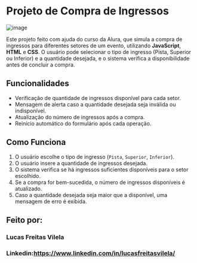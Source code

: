 # Projeto de Compra de Ingressos

![image](https://github.com/user-attachments/assets/c02554b4-2eb3-4ad1-b6a1-63b66c933d72)

Este projeto feito com ajuda do curso da Alura, que simula a compra de ingressos para diferentes setores de um evento,
utilizando **JavaScript**, **HTML** e **CSS**. O usuário pode selecionar o tipo de ingresso (Pista, Superior ou Inferior) e a quantidade desejada, e o sistema verifica a disponibilidade antes de concluir a compra.

## Funcionalidades

- Verificação de quantidade de ingressos disponível para cada setor.
- Mensagem de alerta caso a quantidade desejada seja inválida ou indisponível.
- Atualização do número de ingressos após a compra.
- Reinício automático do formulário após cada operação.

## Como Funciona

1. O usuário escolhe o tipo de ingresso (`Pista`, `Superior`, `Inferior`).
2. O usuário insere a quantidade de ingressos desejada.
3. O sistema verifica se há ingressos suficientes disponíveis para o setor escolhido.
4. Se a compra for bem-sucedida, o número de ingressos disponíveis é atualizado.
5. Caso a quantidade desejada seja maior que a disponível, uma mensagem de erro é exibida.

## Feito por:

### Lucas Freitas Vilela

### Linkedin:https://www.linkedin.com/in/lucasfreitasvilela/
